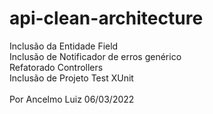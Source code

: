 # api-clean-architecture

Inclusão da Entidade Field<br>
Inclusão de Notificador de erros genérico<br>
Refatorado Controllers<br>
Inclusão de Projeto Test XUnit
<br><br>
Por Ancelmo Luiz
06/03/2022
